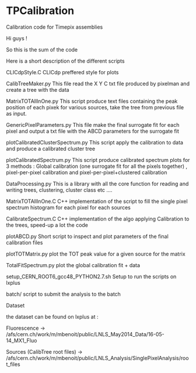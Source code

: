 TPCalibration
=============

Calibration code for Timepix assemblies


Hi guys ! 


So this is the sum of the code  

Here is a short description of the different scripts


CLICdpStyle.C
CLICdp preffered style for plots 

CalibTreeMaker.py
This file read the X Y C txt file produced by pixelman and create a tree with the data 

MatrixTOTAllInOne.py
This script produce text files containing the peak position of each pixek for various sources, take the tree from previous file as input.

GenericPixelParameters.py
This file make the final surrogate fit for each pixel and output a txt file with the ABCD parameters for the surrogate fit

plotCalibratedClusterSpectrum.py
This script apply the calibration to data and produce a calibrated cluster tree 

plotCalibratedSpectrum.py
This script produce calibrated spectrum plots for 3 methods : Global calibration (one surrogate fit for all the pixels together) , pixel-per-pixel calibration and pixel-per-pixel+clustered calibration

DataProcessing.py
This is a library with all the core function for reading and writing trees, clustering, cluster class etc ....

MatrixTOTAllInOne.C
C++ implementation of the script to fill the single pixel spectrum histogram for each pixel for each sources 

CalibrateSpectrum.C
C++ implementation of the algo applying Calibration to the trees, speed-up a lot the code 

plotABCD.py
Short script to inspect and plot parameters of the final calibration files 

plotTOTMatrix.py
plot the TOT peak value for a given source for the matrix 

TotalFitSpectrum.py
plot the global calibration fit + data 

setup_CERN_ROOT6_gcc48_PYTHON2.7.sh
Setup to run the scripts on lxplus 

batch/ 
script to submit the analysis to the batch 




Dataset 

the dataset can be found on lxplus at : 

Fluorescence  -> /afs/cern.ch/work/m/mbenoit/public/LNLS_May2014_Data/16-05-14_MX1_Fluo

Sources (CalibTree root files) -> /afs/cern.ch/work/m/mbenoit/public/LNLS_Analysis/SinglePixelAnalysis/root_files





 













